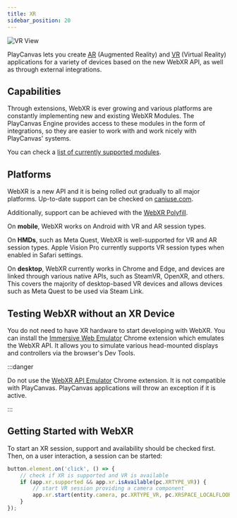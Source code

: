 ```yaml
---
title: XR
sidebar_position: 20
---
```


![VR View](/img/user-manual/xr/vr-view.png)

PlayCanvas lets you create [AR](/user-manual/xr/ar/) (Augmented Reality) and [VR](/user-manual/xr/vr/) (Virtual Reality) applications for a variety of devices based on the new WebXR API, as well as through external integrations.

## Capabilities

Through extensions, WebXR is ever growing and various platforms are constantly implementing new and existing WebXR Modules. The PlayCanvas Engine provides access to these modules in the form of integrations, so they are easier to work with and work nicely with PlayCanvas' systems.

You can check a [list of currently supported modules](/user-manual/xr/capabilities/).

## Platforms

WebXR is a new API and it is being rolled out gradually to all major platforms. Up-to-date support can be checked on [caniuse.com](https://caniuse.com/webxr).

Additionally, support can be achieved with the [WebXR Polyfill](https://github.com/immersive-web/webxr-polyfill).

On **mobile**, WebXR works on Android with VR and AR session types.

On **HMDs**, such as Meta Quest, WebXR is well-supported for VR and AR session types. Apple Vision Pro currently supports VR session types when enabled in Safari settings.

On **desktop**, WebXR currently works in Chrome and Edge, and devices are linked through various native APIs, such as SteamVR, OpenXR, and others. This covers the majority of desktop-based VR devices and allows devices such as Meta Quest to be used via Steam Link.

## Testing WebXR without an XR Device

You do not need to have XR hardware to start developing with WebXR. You can install the [Immersive Web Emulator](https://chromewebstore.google.com/detail/immersive-web-emulator/cgffilbpcibhmcfbgggfhfolhkfbhmik) Chrome extension which emulates the WebXR API. It allows you to simulate various head-mounted displays and controllers via the browser's Dev Tools.

:::danger

Do not use the [WebXR API Emulator](https://chromewebstore.google.com/detail/webxr-api-emulator/mjddjgeghkdijejnciaefnkjmkafnnje) Chrome extension. It is not compatible with PlayCanvas. PlayCanvas applications will throw an exception if it is active.

:::

## Getting Started with WebXR

To start an XR session, support and availability should be checked first. Then, on a user interaction, a session can be started:

```javascript
button.element.on('click', () => {
    // check if XR is supported and VR is available
    if (app.xr.supported && app.xr.isAvailable(pc.XRTYPE_VR)) {
        // start VR session providing a camera component
        app.xr.start(entity.camera, pc.XRTYPE_VR, pc.XRSPACE_LOCALFLOOR);
    }
});
```
